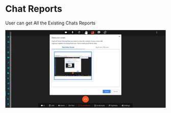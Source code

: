 # Chat Reports

User can get All the Existing Chats Reports 

![](../.gitbook/assets/image%20%28164%29.png)





